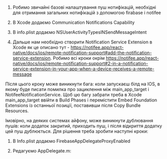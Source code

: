 1. Робимо звичайні базові налаштування пуш нотифікацій, необхідні для отримання загальних нотифікацій з допомогою firabase і notifee

2. В Xcode додаємо Communication Notifications Capability

3. В info.plist додаємо <key>NSUserActivityTypes</key><array><string>INSendMessageIntent</string></array>

4. Дальше нам необхідно створити Notification Service Extension в Xcode як це описано тут - https://notifee.app/react-native/docs/ios/remote-notification-support#add-the-notification-service-extension. Робимо всі кроки окрім https://notifee.app/react-native/docs/ios/remote-notification-support#2-in-a-notification-service-extension-in-your-app-when-a-device-receives-a-remote-message

  Після цього кроку може виникнути бага:  коли запускаєш білд на IOS, в якому буде писати помилка про зациклення між main_app_target і NotifeeNotificationService. Щоб цю багу забрати треба в Xcode main_app_target ввійти в Build Phases і перемістити Embed Foundation       Extensions із останньої позиції, поставивши після Copy Bundle Resources.


Імовірно, на деяких системах айфону, може виникнути дублювання пушів: коли додаток закритий, приходить пуш, і після відкриття додатку цей пуш дублюється. Для рішення треба зробити наступні кроки:

1. В Info.plist додаємо <key>FirebaseAppDelegateProxyEnabled</key><false/>

2. Редагуємо AppDelegate.m:

